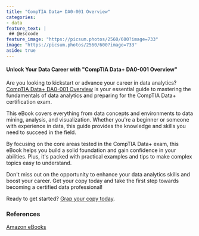 ```yaml
---
title: "CompTIA Data+ DA0-001 Overview"
categories:
- data
feature_text: |
 ## @esccode
feature_image: "https://picsum.photos/2560/600?image=733"
image: "https://picsum.photos/2560/600?image=733"
aside: true
---
```


#### Unlock Your Data Career with "CompTIA Data+ DA0-001 Overview"

Are you looking to kickstart or advance your career in data analytics? [CompTIA Data+ DA0-001 Overview](https://www.amazon.com/dp/B0DBRLR9RM) is your essential guide to mastering the fundamentals of data analytics and preparing for the CompTIA Data+ certification exam.

This eBook covers everything from data concepts and environments to data mining, analysis, and visualization. Whether you're a beginner or someone with experience in data, this guide provides the knowledge and skills you need to succeed in the field.

By focusing on the core areas tested in the CompTIA Data+ exam, this eBook helps you build a solid foundation and gain confidence in your abilities. Plus, it's packed with practical examples and tips to make complex topics easy to understand.

Don't miss out on the opportunity to enhance your data analytics skills and boost your career. Get your copy today and take the first step towards becoming a certified data professional!

Ready to get started? [Grap your copy today](https://www.amazon.com/dp/B0DBRLR9RM).

### References

[Amazon eBooks](https://www.amazon.com/author/esccode)
